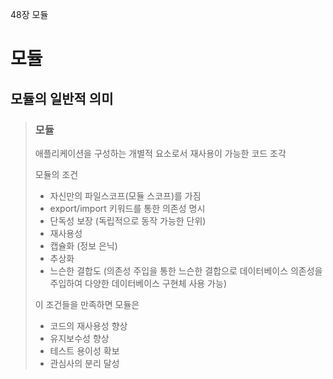 48장 모듈

# 모듈

## 모듈의 일반적 의미

> ### 모듈
>
> 애플리케이션을 구성하는 개별적 요소로서 재사용이 가능한 코드 조각
>
> 모듈의 조건
>
> - 자신만의 파일스코프(모듈 스코프)를 가짐
> - export/import 키워드를 통한 의존성 명시
> - 단독성 보장 (독립적으로 동작 가능한 단위)
> - 재사용성
> - 캡슐화 (정보 은닉)
> - 추상화
> - 느슨한 결합도 (의존성 주입을 통한 느슨한 결합으로 데이터베이스 의존성을 주입하여 다양한 데이터베이스 구현체 사용 가능)
>
> 이 조건들을 만족하면 모듈은
>
> - 코드의 재사용성 향상
> - 유지보수성 향상
> - 테스트 용이성 확보
> - 관심사의 분리 달성

